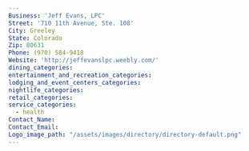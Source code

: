 ```yaml
---
Business: 'Jeff Evans, LPC'
Street: '710 11th Avenue, Ste. 108'
City: Greeley
State: Colorado
Zip: 80631
Phone: (970) 584-9418
Website: 'http://jeffevanslpc.weebly.com/'
dining_categories:
entertainment_and_recreation_categories:
lodging_and_event_centers_categories:
nightlife_categories:
retail_categories:
service_categories:
  - health
Contact_Name:
Contact_Email:
Logo_image_path: "/assets/images/directory/directory-default.png"
---
```



